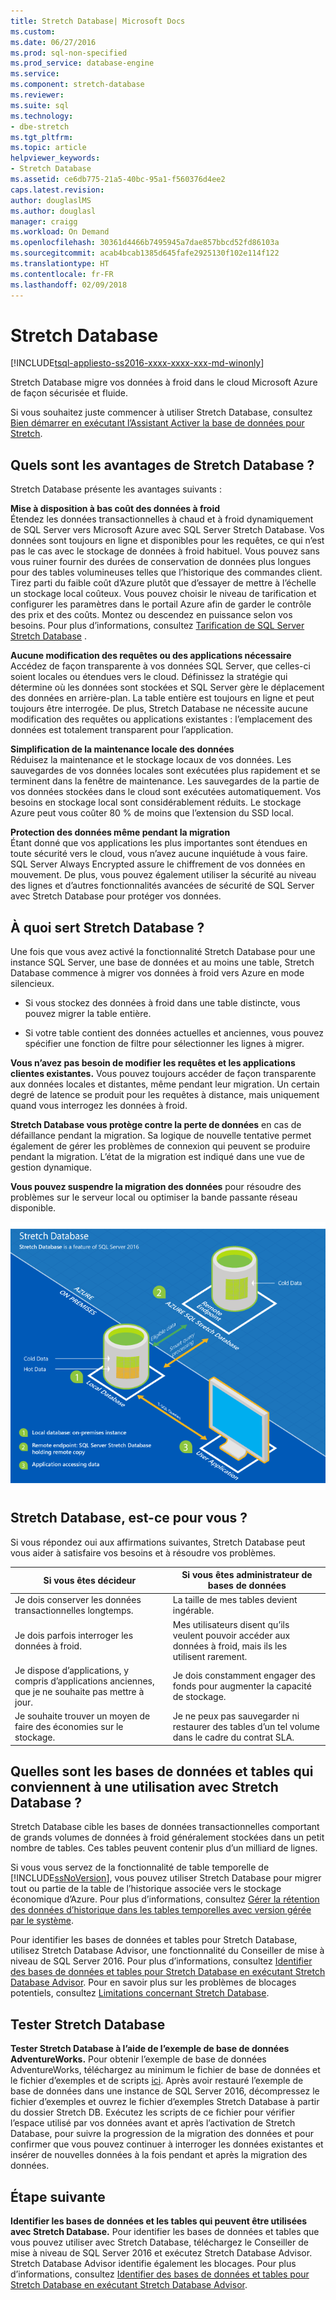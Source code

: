 ```yaml
---
title: Stretch Database| Microsoft Docs
ms.custom: 
ms.date: 06/27/2016
ms.prod: sql-non-specified
ms.prod_service: database-engine
ms.service: 
ms.component: stretch-database
ms.reviewer: 
ms.suite: sql
ms.technology:
- dbe-stretch
ms.tgt_pltfrm: 
ms.topic: article
helpviewer_keywords:
- Stretch Database
ms.assetid: ce6db775-21a5-40bc-95a1-f560376d4ee2
caps.latest.revision: 
author: douglaslMS
ms.author: douglasl
manager: craigg
ms.workload: On Demand
ms.openlocfilehash: 30361d4466b7495945a7dae857bbcd52fd86103a
ms.sourcegitcommit: acab4bcab1385d645fafe2925130f102e114f122
ms.translationtype: HT
ms.contentlocale: fr-FR
ms.lasthandoff: 02/09/2018
---
```

# <a name="stretch-database"></a>Stretch Database
[!INCLUDE[tsql-appliesto-ss2016-xxxx-xxxx-xxx-md-winonly](../../includes/tsql-appliesto-ss2016-xxxx-xxxx-xxx-md-winonly.md)]


  Stretch Database migre vos données à froid dans le cloud Microsoft Azure de façon sécurisée et fluide.  
  
 Si vous souhaitez juste commencer à utiliser Stretch Database, consultez [Bien démarrer en exécutant l’Assistant Activer la base de données pour Stretch](../../sql-server/stretch-database/get-started-by-running-the-enable-database-for-stretch-wizard.md).  
  
## <a name="what-are-the-benefits-of-stretch-database"></a>Quels sont les avantages de Stretch Database ?  
 Stretch Database présente les avantages suivants :  
  
 **Mise à disposition à bas coût des données à froid**  
 Étendez les données transactionnelles à chaud et à froid dynamiquement de SQL Server vers Microsoft Azure avec SQL Server Stretch Database. Vos données sont toujours en ligne et disponibles pour les requêtes, ce qui n’est pas le cas avec le stockage de données à froid habituel. Vous pouvez sans vous ruiner fournir des durées de conservation de données plus longues pour des tables volumineuses telles que l’historique des commandes client. Tirez parti du faible coût d’Azure plutôt que d’essayer de mettre à l’échelle un stockage local coûteux. Vous pouvez choisir le niveau de tarification et configurer les paramètres dans le portail Azure afin de garder le contrôle des prix et des coûts. Montez ou descendez en puissance selon vos besoins. Pour plus d’informations, consultez [Tarification de SQL Server Stretch Database](https://azure.microsoft.com/pricing/details/sql-server-stretch-database/) .  
  
 **Aucune modification des requêtes ou des applications nécessaire**  
 Accédez de façon transparente à vos données SQL Server, que celles-ci soient locales ou étendues vers le cloud.  Définissez la stratégie qui détermine où les données sont stockées et SQL Server gère le déplacement des données en arrière-plan. La table entière est toujours en ligne et peut toujours être interrogée. De plus, Stretch Database ne nécessite aucune modification des requêtes ou applications existantes : l’emplacement des données est totalement transparent pour l’application.  
  
 **Simplification de la maintenance locale des données**  
 Réduisez la maintenance et le stockage locaux de vos données. Les sauvegardes de vos données locales sont exécutées plus rapidement et se terminent dans la fenêtre de maintenance. Les sauvegardes de la partie de vos données stockées dans le cloud sont exécutées automatiquement. Vos besoins en stockage local sont considérablement réduits. Le stockage Azure peut vous coûter 80 % de moins que l’extension du SSD local.  
  
 **Protection des données même pendant la migration**  
 Étant donné que vos applications les plus importantes sont étendues en toute sécurité vers le cloud, vous n’avez aucune inquiétude à vous faire. SQL Server Always Encrypted assure le chiffrement de vos données en mouvement. De plus, vous pouvez également utiliser la sécurité au niveau des lignes et d’autres fonctionnalités avancées de sécurité de SQL Server avec Stretch Database pour protéger vos données.  
  
## <a name="what-does-stretch-database-do"></a>À quoi sert Stretch Database ?  
 Une fois que vous avez activé la fonctionnalité Stretch Database pour une instance SQL Server, une base de données et au moins une table, Stretch Database commence à migrer vos données à froid vers Azure en mode silencieux.  
  
-   Si vous stockez des données à froid dans une table distincte, vous pouvez migrer la table entière.  
  
-   Si votre table contient des données actuelles et anciennes, vous pouvez spécifier une fonction de filtre pour sélectionner les lignes à migrer.

**Vous n’avez pas besoin de modifier les requêtes et les applications clientes existantes.** Vous pouvez toujours accéder de façon transparente aux données locales et distantes, même pendant leur migration. Un certain degré de latence se produit pour les requêtes à distance, mais uniquement quand vous interrogez les données à froid.

**Stretch Database vous protège contre la perte de données** en cas de défaillance pendant la migration. Sa logique de nouvelle tentative permet également de gérer les problèmes de connexion qui peuvent se produire pendant la migration. L’état de la migration est indiqué dans une vue de gestion dynamique.

**Vous pouvez suspendre la migration des données** pour résoudre des problèmes sur le serveur local ou optimiser la bande passante réseau disponible.  
  
 ![Vue d’ensemble de Stretch Database](../../sql-server/stretch-database/media/stretch-overview.png "Vue d’ensemble de Stretch Database")  
  
## <a name="is-stretch-database-for-you"></a>Stretch Database, est-ce pour vous ?  
 Si vous répondez oui aux affirmations suivantes, Stretch Database peut vous aider à satisfaire vos besoins et à résoudre vos problèmes.  
  
|Si vous êtes décideur|Si vous êtes administrateur de bases de données|  
|--------------------------------|---------------------|  
|Je dois conserver les données transactionnelles longtemps.|La taille de mes tables devient ingérable.|  
|Je dois parfois interroger les données à froid.|Mes utilisateurs disent qu’ils veulent pouvoir accéder aux données à froid, mais ils les utilisent rarement.|  
|Je dispose d’applications, y compris d’applications anciennes, que je ne souhaite pas mettre à jour.|Je dois constamment engager des fonds pour augmenter la capacité de stockage.|  
|Je souhaite trouver un moyen de faire des économies sur le stockage.|Je ne peux pas sauvegarder ni restaurer des tables d’un tel volume dans le cadre du contrat SLA.|  
  
## <a name="what-kind-of-databases-and-tables-are-candidates-for-stretch-database"></a>Quelles sont les bases de données et tables qui conviennent à une utilisation avec Stretch Database ?  
 Stretch Database cible les bases de données transactionnelles comportant de grands volumes de données à froid généralement stockées dans un petit nombre de tables. Ces tables peuvent contenir plus d’un milliard de lignes.  
  
 Si vous vous servez de la fonctionnalité de table temporelle de [!INCLUDE[ssNoVersion](../../includes/ssnoversion-md.md)], vous pouvez utiliser Stretch Database pour migrer tout ou partie de la table de l’historique associée vers le stockage économique d’Azure. Pour plus d’informations, consultez [Gérer la rétention des données d’historique dans les tables temporelles avec version gérée par le système](../../relational-databases/tables/manage-retention-of-historical-data-in-system-versioned-temporal-tables.md).  
  
 Pour identifier les bases de données et tables pour Stretch Database, utilisez Stretch Database Advisor, une fonctionnalité du Conseiller de mise à niveau de SQL Server 2016. Pour plus d’informations, consultez [Identifier des bases de données et tables pour Stretch Database en exécutant Stretch Database Advisor](../../sql-server/stretch-database/stretch-database-databases-and-tables-stretch-database-advisor.md). Pour en savoir plus sur les problèmes de blocages potentiels, consultez [Limitations concernant Stretch Database](../../sql-server/stretch-database/limitations-for-stretch-database.md).  

## <a name="test-drive-stretch-database"></a>Tester Stretch Database  
 **Tester Stretch Database à l’aide de l’exemple de base de données AdventureWorks.** Pour obtenir l’exemple de base de données AdventureWorks, téléchargez au minimum le fichier de base de données et le fichier d’exemples et de scripts [ici](https://www.microsoft.com/en-us/download/details.aspx?id=49502). Après avoir restauré l’exemple de base de données dans une instance de SQL Server 2016, décompressez le fichier d’exemples et ouvrez le fichier d’exemples Stretch Database à partir du dossier Stretch DB. Exécutez les scripts de ce fichier pour vérifier l’espace utilisé par vos données avant et après l’activation de Stretch Database, pour suivre la progression de la migration des données et pour confirmer que vous pouvez continuer à interroger les données existantes et insérer de nouvelles données à la fois pendant et après la migration des données.  
  
## <a name="next-step"></a>Étape suivante  
 **Identifier les bases de données et les tables qui peuvent être utilisées avec Stretch Database.** Pour identifier les bases de données et tables que vous pouvez utiliser avec Stretch Database, téléchargez le Conseiller de mise à niveau de SQL Server 2016 et exécutez Stretch Database Advisor. Stretch Database Advisor identifie également les blocages. Pour plus d’informations, consultez [Identifier des bases de données et tables pour Stretch Database en exécutant Stretch Database Advisor](../../sql-server/stretch-database/stretch-database-databases-and-tables-stretch-database-advisor.md).  
  
  
